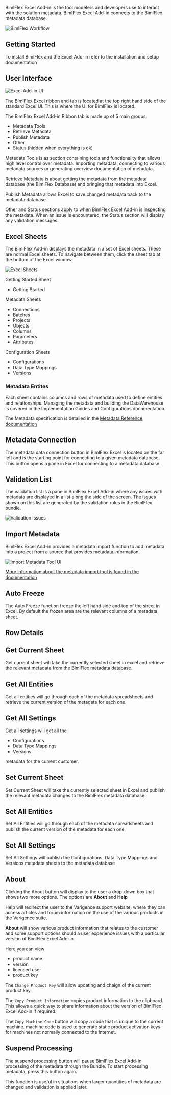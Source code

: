 
BimlFlex Excel Add-in is the tool modelers and developers use to interact with the solution metadata. BimlFlex Excel Add-in connects to the BimlFlex metadata database.

![BimlFlex Workflow](https://varigencecom.blob.core.windows.net/walkthroughs/bimlflex_ss_v5_accelerator_bimlflex_workflow.png "BimlFlex Workflow")

## Getting Started

To install BimlFlex and the Excel Add-in refer to the installation and setup documentation

## User Interface

![Excel Add-in UI](https://varigencecom.blob.core.windows.net/walkthroughs/bimlflex_ss_v5_excel_documentation_ui.png "Excel Add-in UI")


The BimlFlex Excel ribbon and tab is located at the top right hand side of the standard Excel UI. This is where the UI for BimlFlex is located. 

The BimlFlex Excel Add-in Ribbon tab is made up of 5 main groups: 

* Metadata Tools
* Retrieve Metadata
* Publish Metadata
* Other
* Status (hidden when everything is ok)

Metadata Tools is as section containing tools and functionality that allows high level control over metadata. Importing metadata, connecting to various metadata sources or generating overview documentation of metadata.

Retrieve Metadata is about getting the metadata from the metadata database (the BimlFlex Database) and bringing that metadata into Excel.

Publish Metadata allows Excel to save changed metadata back to the metadata database.

Other and Status sections apply to when BimlFlex Excel Add-in is inspecting the metadata. When an issue is encountered, the Status section will display any validation messages.

## Excel Sheets

The BimlFlex Add-in displays the metadata in a set of Excel sheets. These are normal Excel sheets. To navigate between them, click the sheet tab at the bottom of the Excel window.

![Excel Sheets](https://varigencecom.blob.core.windows.net/walkthroughs/bimlflex_ss_v5_excel_sheets.png "Excel Sheets")

Getting Started Sheet

* Getting Started

Metadata Sheets

* Connections
* Batches
* Projects
* Objects
* Columns
* Parameters
* Attributes

Configuration Sheets

* Configurations
* Data Type Mappings 
* Versions

### Metadata Entites

Each sheet contains columns and rows of metadata used to define entities and relationships. Managing the metadata and building the DataWarehouse is covered in the Implementation Guides and Configurations documentation.

The Metadata specification is detailed in the [Metadata Reference documentation](https://varigence.com/Documentation/BimlFlex/Metadata)

## Metadata Connection

The metadata data connection button in BimlFlex Excel is located on the far left and is the starting point for connecting to a given metadata database. This button opens a pane in Excel for connecting to a metadata database.

## Validation List

The validation list is a pane in BimlFlex Excel Add-in where any issues with metadata are displayed in a list along the side of the screen. The issues shown on this list are generated by the validation rules in the BimlFlex bundle.

![Validation Issues](https://varigencecom.blob.core.windows.net/walkthroughs/bimlflex_ss_v5_excel_document_actions_pane_validation.png "Validation Issues")


## Import Metadata

BimlFlex Excel Add-in provides a metadata import function to add metadata into a project from a source that provides metadata information.

![Import Metadata Tool UI](https://varigencecom.blob.core.windows.net/walkthroughs/bimlflex_ss_v5_excel_import_metadata.png "Import Metadata Tool UI")

[More information about the metadata import tool is found in the documentation](Importing%20Metadata) 

## Auto Freeze

The Auto Freeze function freeze the left hand side and top of the sheet in Excel. By default the frozen area are the relevant columns of a metadata sheet.

## Row Details

## Get Current Sheet

Get current sheet will take the currently selected sheet in excel and retrieve the relevant metadata from the BimlFlex metadata database.

## Get All Entities

Get all entities will go through each of the metadata spreadsheets and retrieve the current version of the metadata for each one.

## Get All Settings

Get all settings will get all the

* Configurations
* Data Type Mappings 
* Versions

metadata for the current customer.

## Set Current Sheet

Set Current Sheet will take the currently selected sheet in Excel and publish the relevant metadata changes to the BimlFlex metadata database.

## Set All Entities

Set All Entities will go through each of the metadata spreadsheets and publish the current version of the metadata for each one.

## Set All Settings

Set All Settings will publish the Configurations, Data Type Mappings and Versions metadata sheets to the metadata database

## About

Clicking the About button will display to the user a drop-down box that shows two more options. The options are **About** and **Help**

Help will redirect the user to the Varigence support website, where they can access articles and forum information on the use of the various products in the Varigence suite.

**About** will show various product information that relates to the customer and some support options should a user experience issues with a particular version of BimlFlex Excel Add-in.

Here you can view

* product name
* version
* licensed user
* product key

The `Change Product Key` will allow updating and chaign of the current product key.

The `Copy Product Information` copies product information to the clipboard. This allows a quick way to share information about the version of BimlFlex Excel Add-in if required.

The `Copy Machine Code` button will copy a code that is unique to the current machine. machine code is used to generate static product activation keys for machines not normally connected to the Internet.

## Suspend Processing

The suspend processing button will pause BimlFlex Excel Add-in processing of the metadata through the Bundle. To start processing metadata, press this button again. 

This function is useful in situations when larger quantities of metadata are changed and validation is applied later.